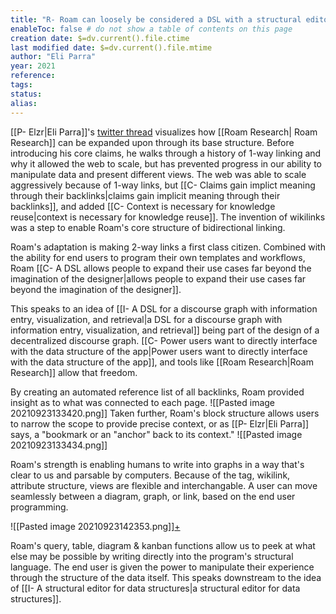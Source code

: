 ```yaml
---
title: "R- Roam can loosely be considered a DSL with a structural editor"
enableToc: false # do not show a table of contents on this page
creation date: $=dv.current().file.ctime
last modified date: $=dv.current().file.mtime
author: "Eli Parra" 
year: 2021
reference: 
tags: 
status: 
alias:
---
```


[[P- Elzr|Eli Parra]]'s [twitter thread](https://twitter.com/elzr/status/1378821500246065154) visualizes how [[Roam Research| Roam Research]] can be expanded upon through its base structure. Before introducing his core claims, he walks through a history of 1-way linking and why it allowed the web to scale, but has prevented progress in our ability to manipulate data and present different views. The web was able to scale aggressively because of 1-way links, but [[C- Claims gain implict meaning through their backlinks|claims gain implicit meaning through their backlinks]], and added [[C- Context is necessary for knowledge reuse|context is necessary for knowledge reuse]]. The invention of wikilinks was a step to enable Roam's core structure of bidirectional linking.

Roam's adaptation is making 2-way links a first class citizen. Combined with the ability for end users to program their own templates and workflows, Roam [[C- A DSL allows people to expand their use cases far beyond the imagination of the designer|allows people to expand their use cases far beyond the imagination of the designer]].

This speaks to an idea of [[I- A DSL for a discourse graph with information entry, visualization, and retrieval|a DSL for a discourse graph with information entry, visualization, and retrieval]] being part of the design of a decentralized discourse graph. [[C- Power users want to directly interface with the data structure of the app|Power users want to directly interface with the data structure of the app]], and tools like [[Roam Research|Roam Research]] allow that freedom. 

By creating an automated reference list of all backlinks, Roam provided insight as to what was connected to each page. 
![[Pasted image 20210923133420.png]]
Taken further, Roam's block structure allows users to narrow the scope to provide precise context, or as [[P- Elzr|Eli Parra]] says, a "bookmark or an "anchor" back to its context."
![[Pasted image 20210923133434.png]]

Roam's strength is enabling humans to write into graphs in a way that's clear to us and parsable by computers. Because of the tag, wikilink, attribute structure, views are flexible and interchangable. A user can move seamlessly between a diagram, graph, or link, based on the end user programming. 

![[Pasted image 20210923142353.png]][+](https://twitter.com/elzr/status/1378821573516349443?s=20)

Roam's query, table, diagram & kanban functions allow us to peek at what else may be possible by writing directly into the program's structural language. The end user is given the power to manipulate their experience through the structure of the data itself. This speaks downstream to the idea of [[I- A structural editor for data structures|a structural editor for data structures]].